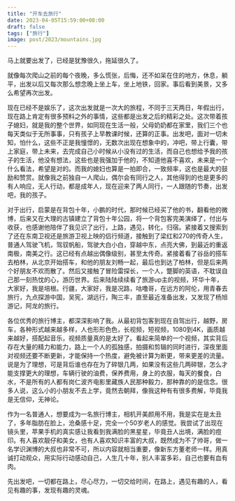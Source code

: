 ```yaml
---
title: "开车去旅行"
date: 2023-04-05T15:59:00+08:00
draft: false
tags: ["旅行"]
image: post/2023/mountains.jpg
---
```

马上就要出发了，已经是犹豫很久，拖延很久了。

就像每次爬山之前的每个夜晚，多么慌张，后悔，还不如呆在住的地方，休息，躺平，出发以后又每次那么想念晚上坐上车，坐上地铁，回家。事后看到美景，又多么希望再次出发。

现在已经不是娱乐了，这次出发就是一次大的旅程，不同于三天两日，年假出行，现在路上肯定有很多预料之外的事情，这些都是出发之后的精彩之处。这次带着孩子媳妇，就是我的整个世界，如同现在生活一般，父母奶奶都在家里，我们三个也每天类似于无所事事，只有孩子上早教课时候，还算的正事。出发吧，面对一切未知，怕什么，这些不正是我憧憬的，无数次出现在想象中的，冲吧，带上行囊，带上家庭，带上未来，去完成自己小时候从小没有过的生活，而自己也想给予我的孩子的生活，他没有想法，这些也是我强加于他的，不知道他喜不喜欢，未来是一个什么看法，希望是对的。而我的媳妇也算是一拍即合，一致频率，这也是最大的鼓励和赞赏。就像我之前独自一人爬山，偶尔会有同行之人，其他得到的也是更多的有人响应，无人行动，都是成年人，现在迎来了两人同行，一人跟随的节奏，出发吧，我的孩子。

对于出行，启蒙是在背包十年，小鹏的时代，那时候已经买了他的书，翻看他的微博，后来又在大理的古镇建立了背包十年公园，将一个背包客完美演绎了，付出与收获，也感谢他陪伴了我见识了出行，上路，遇见，转化，归宿。紧接着又搜索到了还在东南卫视还是旅游卫视上映的侣行频道，接触到了梁红和270的传奇人生，普通人驾驶飞机，驾驭帆船，驾驶大白小白，穿越中东，点亮大佛，到最近的重返南极，南美之行。这已经有点越出偶像级别，甚至太传奇。紧接着看了谷岳的搭车去柏林，从北京开始搭车，和他的朋友刘畅一起，最后也到达了柏林，但是后来两个好朋友不欢而散了。然后又接触了冒险雷探长，一个人，蹩脚的英语，不耽误自己那一刻热忱的心，游历世界。后来陆陆续续看了旅游up主的视频，环华十年，大家好，我是培根。行疆，大家好，我是况路，咕噜哥，在远方的阿伦，用青春去旅行，九点探游中国，吴宪，湖远行，陶三丰，直至最近准备出发，又发现了杨旭游记，阿龙的旅行。

各位优秀的旅行博主，都深深影响了我。从最初背包客到现在自驾出行，越野，房车，各种形式越来越多样，人也形形色色，长视频，短视频，1080到4K，画质越来越好，搭配起音乐，视频质量真的是太好了。看起来简单的一个视频，其实背后存在大量的精力和能力，路上一个人的孤独感，拍摄和剪辑的同时进行，深夜里面对视频还要不断更新，才能保持一个热度，避免被计算为断更，带来更差的流量。说是为了理想，可是背后谁也存在为了碎银几两，如果没有这些几两碎银，怎么才能支撑更大的理想，车辆行驶的油费，保养费用，身上的衣服，每天的餐食，白水，不是所有的人都有岗仁波齐电影里藏族人民那种毅力，那种靠的的是信念。很多人说，这么小的小朋友不去上学，竟然去朝拜，像我这种有有很多费解，毕竟我是无信仰，无神论。

作为一名普通人，想要成为一名旅行博主，相机开美颜用不用，我是实在是太丑了，多年脂肪在脸上，沧桑感十足，完全一个50岁老人的感觉。我尝试了出现在镜头里，苹果手机的真实感让我看到我满脸的黑星星，毕竟丑人出境，满脸的痘印。有人喜欢靓仔和美女，也有人喜欢知识丰富的大叔，既然成为不了帅哥，做一名学识渊博的大叔也非常不可，所以内容就相当重要，像新东方董老师一样。用真诚打动观众，用实际行动感动自己，人生几十年，别人丰富多彩，自己也要有血有肉。

先出发吧，一切都在路上，尽心尽力，一切交给时间，在路上，遇见有趣的人，看见有趣的事，发现有趣的灵魂。